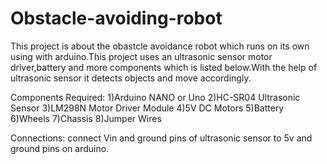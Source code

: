 # Obstacle-avoiding-robot
This project is about the obastcle avoidance robot which runs on its own using with arduino.This project uses an ultrasonic sensor motor driver,battery and more components which is listed below.With the help of ultrasonic sensor it detects objects and move accordingly.

Components Required:
1)Arduino NANO or Uno 
2)HC-SR04 Ultrasonic Sensor
3)LM298N Motor Driver Module
4)5V DC Motors
5)Battery
6)Wheels
7)Chassis
8)Jumper Wires

Connections:
connect Vin and ground pins of ultrasonic sensor to 5v and ground pins on arduino.
